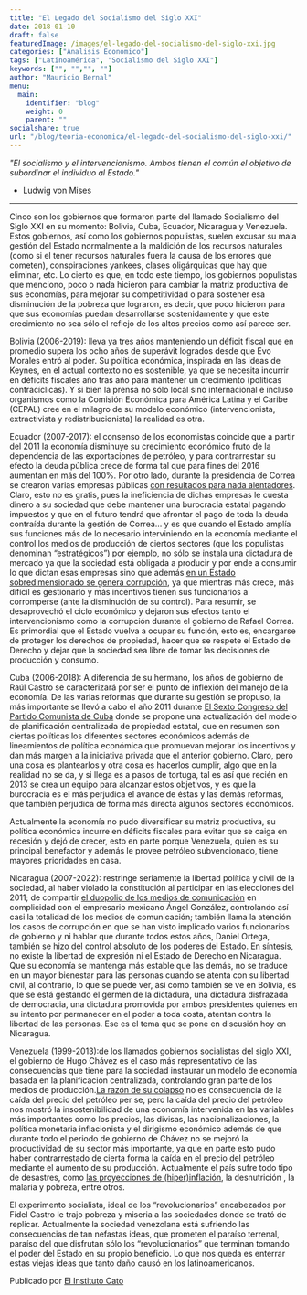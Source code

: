 ```yaml
---
title: "El Legado del Socialismo del Siglo XXI"
date: 2018-01-10
draft: false
featuredImage: /images/el-legado-del-socialismo-del-siglo-xxi.jpg
categories: ["Analisis Economico"]
tags: ["Latinoamérica", "Socialismo del Siglo XXI"]
keywords: ["", "","", ""]
author: "Mauricio Bernal"
menu:
  main:
    identifier: "blog"
    weight: 0 
    parent: ""
socialshare: true
url: "/blog/teoria-economica/el-legado-del-socialismo-del-siglo-xxi/"
---
```


*"El socialismo y el intervencionismo. Ambos tienen el común el objetivo de subordinar el individuo al Estado."* 

- Ludwig von Mises

---

Cinco son los gobiernos que formaron parte del llamado Socialismo del Siglo XXI en su momento: Bolivia, Cuba, Ecuador, Nicaragua y Venezuela. Estos gobiernos, así como los gobiernos populistas, suelen excusar su mala gestión del Estado normalmente a la maldición de los recursos naturales (como si el tener recursos naturales fuera la causa de los errores que cometen), conspiraciones yankees, clases oligárquicas que hay que eliminar, etc. Lo cierto es que, en todo este tiempo, los gobiernos populistas que menciono, poco o nada hicieron para cambiar la matriz productiva de sus economías, para mejorar su competitividad o para sostener esa disminución de la pobreza que lograron, es decir, que poco hicieron para que sus economías puedan desarrollarse sostenidamente y que este crecimiento no sea sólo el reflejo de los altos precios como así parece ser.

Bolivia (2006-2019): lleva ya tres años manteniendo un déficit fiscal que en promedio supera los ocho años de superávit logrados desde que Evo Morales entró al poder. Su política económica, inspirada en las ideas de Keynes, en el actual contexto no es sostenible, ya que se necesita incurrir en déficits fiscales año tras año para mantener un crecimiento (políticas contracíclicas). Y si bien la prensa no sólo local sino internacional e incluso organismos como la  Comisión Económica para América Latina y el Caribe (CEPAL) cree en el milagro de su modelo económico (intervencionista, extractivista y redistribucionista) la realidad es otra. 

Ecuador (2007-2017): el consenso de los economistas coincide que a partir del 2011 la economía disminuye su crecimiento económico fruto de la dependencia de las exportaciones de petróleo, y para contrarrestar su efecto la deuda pública crece de forma tal que para fines del 2016 aumentan en más del 100%. Por otro lado, durante la presidencia de Correa se crearon varias empresas públicas [con resultados para nada alentadores](https://www.expreso.ec/actualidad/epoca-deficit-empresas-publicas-85210.html). Claro, esto no es gratis, pues la ineficiencia de dichas empresas le cuesta dinero a su sociedad que debe mantener una burocracia estatal pagando impuestos y que en el futuro tendrá que afrontar el pago de toda la deuda contraída durante la gestión de Correa… y es que cuando el Estado amplía sus funciones más de lo necesario interviniendo en la economía mediante el control los medios de producción de ciertos sectores (que los populistas denominan “estratégicos”) por ejemplo, no sólo se instala una dictadura de mercado ya que la sociedad está obligada a producir y por ende a consumir lo que dictan esas empresas sino que además [en un Estado sobredimensionado se genera corrupción](https://www.libremercado.com/2007-04-29/gabriel-calzada-el-socialismo-causa-la-corrupcion-5197736/), ya que mientras más crece, más difícil es gestionarlo y  más incentivos tienen sus funcionarios a corromperse (ante la disminución de su control). Para resumir, se desaprovechó el ciclo económico y dejaron sus efectos tanto el intervencionismo como la corrupción durante el gobierno de Rafael Correa. Es primordial que el Estado vuelva a ocupar su función, esto es, encargarse de proteger los derechos de propiedad, hacer que se respete el Estado de Derecho y dejar que la sociedad sea libre de tomar las decisiones de producción y consumo.

Cuba (2006-2018): A diferencia de su hermano, los años de gobierno de Raúl Castro se caracterizará por ser el punto de inflexión del manejo de la economía. De las varias reformas que durante su gestión se propuso, la más importante se llevó a cabo el año 2011 durante [El Sexto Congreso del Partido Comunista de Cuba](https://revistasocialesyjuridicas.files.wordpress.com/2012/02/08-tm-04.pdf) donde se propone una actualización del modelo de planificación centralizada de propiedad estatal, que en resumen son ciertas políticas los diferentes sectores económicos además de lineamientos de política económica que promuevan mejorar los incentivos y dan más margen a la iniciativa privada que el anterior gobierno. Claro, pero una cosa es plantearlos y otra cosa es hacerlos cumplir, algo que en la realidad no se da, y si llega es a pasos de tortuga, tal es así que recién en 2013 se crea un equipo para alcanzar estos objetivos, y es que la burocracia es el más perjudica el avance de éstas y las demás reformas, que también perjudica de forma más directa algunos sectores económicos.

Actualmente la economía no pudo diversificar su matriz productiva, su política económica incurre en déficits fiscales para evitar que se caiga en recesión y dejó de crecer, esto en parte porque Venezuela, quien es su principal benefactor y además le provee petróleo subvencionado, tiene mayores prioridades en casa.

Nicaragua (2007-2022): restringe seriamente la libertad política y civil de la sociedad, al haber violado la constitución al participar en las elecciones del 2011; de compartir [el duopolio de los medios de comunicación](https://www.observacom.org/de-quien-son-los-medios-en-nicaragua/) en complicidad con el empresario mexicano Ángel González, controlando así casi la totalidad de los medios de comunicación; también llama la atención los casos de corrupción en que se han visto implicado varios funcionarios de gobierno y ni hablar que durante todos estos años, Daniel Ortega, también se hizo del control absoluto de los poderes del Estado. [ En síntesis](https://www.laprensani.com/2017/03/04/nacionales/2192901-estados-unidos-autoritarismo-corrupcion-nicaragua), no existe la libertad de expresión ni el Estado de Derecho en Nicaragua. Que su economía se mantenga más estable que las demás, no se traduce en un mayor bienestar para las personas cuando se atenta con su libertad civil, al contrario, lo que se puede ver, así como también se ve en Bolivia, es que se está gestando el germen de la dictadura, una dictadura disfrazada de democracia, una dictadura promovida por ambos presidentes quienes en su intento por permanecer en el poder a toda costa, atentan contra la libertad de las personas. Ese es el tema que se pone en discusión hoy en Nicaragua.

Venezuela (1999-2013):de los llamados gobiernos socialistas del siglo XXI, el gobierno de Hugo Chávez es el caso más representativo de las consecuencias que tiene para la sociedad instaurar un modelo de economía basada en la planificación centralizada, controlando gran parte de los medios de producción.[La razón de su colapso](https://www.libremercado.com/2017-03-14/la-verdadera-causa-del-colapso-de-venezuela-no-es-la-caida-del-petroleo-1276594679/) no es consecuencia de la caída del precio del petróleo per se, pero la caída del precio del petróleo nos mostró la insostenibilidad de una economía intervenida en las variables más importantes como los precios, las divisas, las nacionalizaciones, la política monetaria inflacionista y el dirigismo económico además de que durante todo el periodo de gobierno de Chávez no se mejoró la productividad de su sector más importante, ya que en parte esto pudo haber contrarrestado de cierta forma la caída en el precio del petróleo mediante el aumento de su producción. Actualmente el país sufre todo tipo de desastres, como [las proyecciones de (hiper)inflación](https://www.imf.org/en/Countries/VEN#ataglance), la desnutrición , la malaria y pobreza, entre otros.

El experimento socialista, ideal de los “revolucionarios” encabezados por Fidel Castro le trajo pobreza y miseria a las sociedades donde se trató de replicar. Actualmente la sociedad venezolana está sufriendo las consecuencias de tan nefastas ideas, que prometen el paraíso terrenal, paraíso del que disfrutan sólo los “revolucionarios” que terminan tomando el poder del Estado en su propio beneficio. Lo que nos queda es enterrar estas viejas ideas que tanto daño causó en los latinoamericanos.

Publicado por [El Instituto Cato](https://www.elcato.org/el-legado-del-socialismo-del-siglo-xxi)
